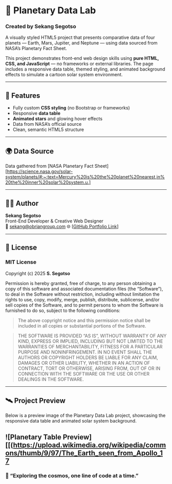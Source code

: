# 🌌 Planetary Data Lab
### Created by Sekang Segotso

A visually styled HTML5 project that presents comparative data of four planets — Earth, Mars, Jupiter, and Neptune — using data sourced from NASA’s Planetary Fact Sheet.

This project demonstrates front-end web design skills using **pure HTML, CSS, and JavaScript** — no frameworks or external libraries. The page includes a responsive data table, themed styling, and animated background effects to simulate a cartoon solar system environment.

---

## 🚀 Features
- Fully custom **CSS styling** (no Bootstrap or frameworks)
- Responsive **data table**
- **Animated stars** and glowing hover effects
- Data from NASA’s official source
- Clean, semantic HTML5 structure

---

## 🌍 Data Source
Data gathered from [NASA Planetary Fact Sheet][https://science.nasa.gov/solar-system/planets/#:~:text=Mercury%20is%20the%20planet%20nearest,in%20the%20inner%20solar%20system.u.]

---

## 🧑‍💻 Author
**Sekang Segotso**  
Front-End Developer & Creative Web Designer  
📧 sekang@obriangroup.com 
🌐 [[GitHub Portfolio Link](https://sekma-n.github.io/Portfolio-index.html-hero/)]

---

## 📜 License

### MIT License

Copyright (c) 2025 **S. Segotso**

Permission is hereby granted, free of charge, to any person obtaining a copy of this software and associated documentation files (the “Software”), to deal in the Software without restriction, including without limitation the rights to use, copy, modify, merge, publish, distribute, sublicense, and/or sell copies of the Software, and to permit persons to whom the Software is furnished to do so, subject to the following conditions:

> The above copyright notice and this permission notice shall be included in all copies or substantial portions of the Software.

> THE SOFTWARE IS PROVIDED “AS IS”, WITHOUT WARRANTY OF ANY KIND, EXPRESS OR IMPLIED, INCLUDING BUT NOT LIMITED TO THE WARRANTIES OF MERCHANTABILITY, FITNESS FOR A PARTICULAR PURPOSE AND NONINFRINGEMENT. IN NO EVENT SHALL THE AUTHORS OR COPYRIGHT HOLDERS BE LIABLE FOR ANY CLAIM, DAMAGES OR OTHER LIABILITY, WHETHER IN AN ACTION OF CONTRACT, TORT OR OTHERWISE, ARISING FROM, OUT OF OR IN CONNECTION WITH THE SOFTWARE OR THE USE OR OTHER DEALINGS IN THE SOFTWARE.

---

## 🛰️ Project Preview

Below is a preview image of the Planetary Data Lab project, showcasing the responsive data table and animated solar system background.

![Planetary Table Preview][[(https://upload.wikimedia.org/wikipedia/commons/thumb/9/97/The_Earth_seen_from_Apollo_17
---

### 🌟 “Exploring the cosmos, one line of code at a time.”
